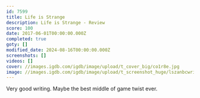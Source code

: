 ```yaml
---
id: 7599
title: Life is Strange
description: Life is Strange - Review
score: 100
date: 2017-06-01T00:00:00.000Z
completed: true
goty: []
modified_date: 2024-08-16T00:00:00.000Z
screenshots: []
videos: []
cover: //images.igdb.com/igdb/image/upload/t_cover_big/co1r8e.jpg
image: //images.igdb.com/igdb/image/upload/t_screenshot_huge/lszanbcwri0hqwpktbk0.jpg
---
```

Very good writing. Maybe the best middle of game twist ever.